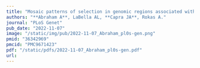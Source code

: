 ```yaml
---
title: "Mosaic patterns of selection in genomic regions associated with diverse human traits"
authors: "**Abraham A**, LaBella AL, **Capra JA**, Rokas A."
journal: "PLoS Genet"
pub_date: "2022-11-07"
image: "/static/img/pub/2022-11-07_Abraham_pl0s-gen.png"
pmid: "36342969"
pmcid: "PMC9671423"
pdf: "/static/pdfs/2022-11-07_Abraham_pl0s-gen.pdf"
url: 
---
```

